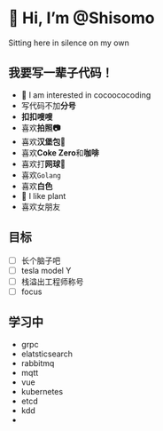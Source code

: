 # 👋 Hi, I’m @Shisomo

Sitting here in silence on my own

## 我要写一辈子代码！

- 👀 I am interested in cocoococoding
- 写代码不加**分号**
- **扣扣嗖嗖**
- 喜欢**拍照📷**
- 喜欢**汉堡包🍔**
- 喜欢**Coke Zero**和**咖啡**
- 喜欢打**网球🎾**
- 喜欢`Golang`
- 喜欢**白色**
- 🍃 I like plant
- 喜欢女朋友

## 目标

- [ ] 长个脑子吧
- [ ] tesla model Y
- [ ] 栈溢出工程师称号
- [ ] focus

## 学习中

- grpc
- elatsticsearch
- rabbitmq
- mqtt
- vue
- kubernetes
- etcd
- kdd
- 
